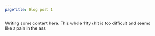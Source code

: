 ```yaml
---
pageTitle: Blog post 1
---
```


Writing some content here. This whole 11ty shit is too difficult and seems like a pain in the ass.